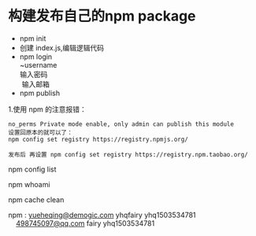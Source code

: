 # 构建发布自己的npm package

- npm init
- 创建 index.js,编辑逻辑代码
- npm login  
  ~username  
  输入密码  
  输入邮箱  
- npm publish


1.使用 npm 的注意报错：
```
no_perms Private mode enable, only admin can publish this module
设置回原本的就可以了：
npm config set registry https://registry.npmjs.org/

发布后 再设置 npm config set registry https://registry.npm.taobao.org/
```

npm config list

npm whoami

npm cache clean

npm : yueheqing@demogic.com yhqfairy  yhq1503534781  
      498745097@qq.com fairy  yhq1503534781
